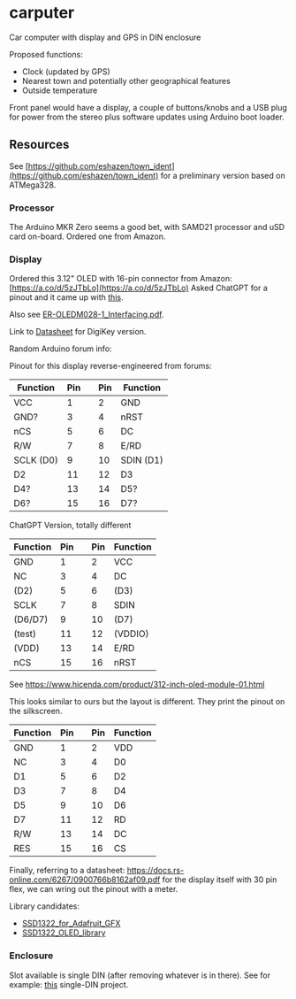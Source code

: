# carputer

Car computer with display and GPS in DIN enclosure

Proposed functions:

* Clock (updated by GPS)
* Nearest town and potentially other geographical features
* Outside temperature

Front panel would have a display, a couple of buttons/knobs
and a USB plug for power from the stereo plus software updates
using Arduino boot loader.

## Resources

See [https://github.com/eshazen/town_ident](https://github.com/eshazen/town_ident)
for a preliminary version based on ATMega328.

### Processor

The Arduino MKR Zero seems a good bet, with SAMD21 processor and uSD card on-board.
Ordered one from Amazon.

### Display

Ordered this 3.12" OLED with 16-pin connector from Amazon:  [https://a.co/d/5zJTbLo](https://a.co/d/5zJTbLo)
Asked ChatGPT for a pinout and it came up with [this](https://chatgpt.com/share/68c1a13d-e6dc-8000-bd67-d93712c7cb28).

Also see [ER-OLEDM028-1_Interfacing.pdf](Docs/ER-OLEDM028-1_Interfacing.pdf).

Link to
[Datasheet](https://newhavendisplay.com/content/specs/NHD-3.12-25664UCY2.pdf) for DigiKey version.

Random Arduino forum info:

Pinout for this display reverse-engineered from forums:

| Function  | Pin |   | Pin | Function  |
|-----------|-----|---|-----|-----------|
| VCC       | 1   |   | 2   | GND       |
| GND?      | 3   |   | 4   | nRST      |
| nCS       | 5   |   | 6   | DC        |
| R/W       | 7   |   | 8   | E/RD      |
| SCLK (D0) | 9   |   | 10  | SDIN (D1) |
| D2        | 11  |   | 12  | D3        |
| D4?       | 13  |   | 14  | D5?       |
| D6?       | 15  |   | 16  | D7?       |

ChatGPT Version, totally different

| Function | Pin |   | Pin | Function |
|----------|-----|---|-----|----------|
| GND      | 1   |   | 2   | VCC      |
| NC       | 3   |   | 4   | DC       |
| (D2)     | 5   |   | 6   | (D3)     |
| SCLK     | 7   |   | 8   | SDIN     |
| (D6/D7)  | 9   |   | 10  | (D7)     |
| (test)   | 11  |   | 12  | (VDDIO)  |
| (VDD)    | 13  |   | 14  | E/RD     |
| nCS      | 15  |   | 16  | nRST     |

See https://www.hicenda.com/product/312-inch-oled-module-01.html

This looks similar to ours but the layout is different.
They print the pinout on the silkscreen.

| Function | Pin |   | Pin | Function |
|----------|-----|---|-----|----------|
| GND      | 1   |   | 2   | VDD      |
| NC       | 3   |   | 4   | D0       |
| D1       | 5   |   | 6   | D2       |
| D3       | 7   |   | 8   | D4       |
| D5       | 9   |   | 10  | D6       |
| D7       | 11  |   | 12  | RD       |
| R/W      | 13  |   | 14  | DC       |
| RES      | 15  |   | 16  | CS       |

Finally, referring to a datasheet: https://docs.rs-online.com/6267/0900766b8162af09.pdf
for the display itself with 30 pin flex, we can wring out the pinout with a meter.


Library candidates:

* [SSD1322_for_Adafruit_GFX](https://github.com/venice1200/SSD1322_for_Adafruit_GFX)
* [SSD1322_OLED_library](https://github.com/wjklimek1/SSD1322_OLED_library)

### Enclosure

Slot available is single DIN (after removing whatever is in there).
See for example: [this](https://www.thingiverse.com/thing:2090567) single-DIN project.




